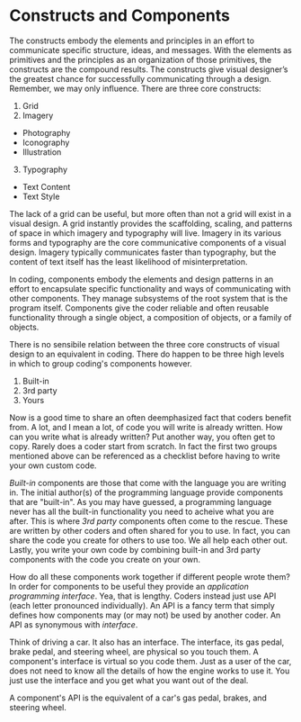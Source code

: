 # Constructs and Components

The constructs embody the elements and principles in an effort to communicate specific structure, ideas, and messages. With the elements as primitives and the principles as an organization of those primitives, the constructs are the compound results. The constructs give visual designer’s the greatest chance for successfully communicating through a design. Remember, we may only influence. There are three core constructs:

1. Grid
2. Imagery
  - Photography
  - Iconography
  - Illustration
3. Typography
  - Text Content
  - Text Style

The lack of a grid can be useful, but more often than not a grid will exist in a visual design. A grid instantly provides the scaffolding, scaling, and patterns of space in which imagery and typography will live. Imagery in its various forms and typography are the core communicative components of a visual design. Imagery typically communicates faster than typography, but the content of text itself has the least likelihood of misinterpretation.

In coding, components embody the elements and design patterns in an effort to encapsulate specific functionality and ways of communicating with other components. They manage subsystems of the root system that is the program itself. Components give the coder reliable and often reusable functionality through a single object, a composition of objects, or a family of objects.

There is no sensibile relation between the three core constructs of visual design to an equivalent in coding. There do happen to be three high levels in which to group coding's components however.

1. Built-in
2. 3rd party
3. Yours

Now is a good time to share an often deemphasized fact that coders benefit from. A lot, and I mean a lot, of code you will write is already written. How can you write what is already written? Put another way, you often get to copy. Rarely does a coder start from scratch. In fact the first two groups mentioned above can be referenced as a checklist before having to write your own custom code.

*Built-in* components are those that come with the language you are writing in. The initial author(s) of the programming language provide components that are "built-in". As you may have guessed, a programming language never has all the built-in functionality you need to acheive what you are after. This is where *3rd party* components often come to the rescue. These are written by other coders and often shared for you to use. In fact, you can share the code you create for others to use too. We all help each other out. Lastly, you write your own code by combining built-in and 3rd party components with the code you create on your own.

How do all these components work together if different people wrote them? In order for components to be useful they provide an *application programming interface*. Yea, that is lengthy. Coders instead just use API (each letter pronounced individually). An API is a fancy term that simply defines how components may (or may not) be used by another coder. An API as synonymous with *interface*. 

Think of driving a car. It also has an interface. The interface, its gas pedal, brake pedal, and steering wheel, are physical so you touch them. A component's interface is virtual so you code them. Just as a user of the car, does not need to know all the details of how the engine works to use it. You just use the interface and you get what you want out of the deal.

A component's API is the equivalent of a car's gas pedal, brakes, and steering wheel.
